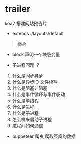 # trailer
koa2 搭建网站预告片

- extends ./layouts/default 
> 继承

- block 声明一个块级变量


- 子进程问题 ？
1. 什么是同步异步
2. 什么是异步IO  文件读写
3. 什么是阻塞非阻塞
4. 什么是事件循环与事件驱动
5. 什么是单线程
6. 什么是进程
7. 什么是子进程
8. 怎么样来启动子进程
9. 进程间如何通信

- puppeteer 爬虫 爬取豆瓣的数据